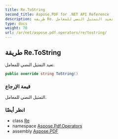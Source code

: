 ```yaml
---
title: Re.ToString
second_title: Aspose.PDF for .NET API Reference
description: طريقة Re. تعيد التمثيل النصي للمعامل
type: docs
weight: 70
url: /ar/net/aspose.pdf.operators/re/tostring/
---
```

## طريقة Re.ToString

تعيد التمثيل النصي للمعامل.

```csharp
public override string ToString()
```

### قيمة الإرجاع

التمثيل النصي للمعامل.

### انظر أيضًا

* class [Re](../)
* namespace [Aspose.Pdf.Operators](../../../aspose.pdf.operators/)
* assembly [Aspose.PDF](../../../)